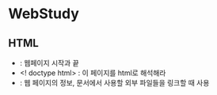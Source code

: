 # WebStudy

## HTML

+ <html> : 웹페이지 시작과 끝
+ <! doctype html> : 이 페이지를 html로 해석해라
+ <head> : 웹 페이지의 정보, 문서에서 사용할 외부 파일들을 링크할 때 사용 <title>, <meta>등이 들어간다.
+ <body> : 브라우저에 실제 표시되는 내용
+ <title> : 문서 제목
<title>안의 내용이 웹 브라우저의 제목 표시줄에 표시된다.
페이지를 방문하는 방문자나 검색엔진은 제목 표시줄의 제목을 보고 내용을 예측하기 때문에 잘 사용해야 한다.

+ <div> : 아무런 의미 X, 컨텐츠들을 어떤 목적에 따라 묶어야 할 때 사용
+ <span> : 아무런 의미 X, 컨텐츠들을 어떤 목적에 따라 묶어야 할 때 사용
----------------------------------------------
**<div>와 <span>의 차이**
<div> : block level element > 줄 바꿈 O
<span> : inline level element > 줄 바꿈 X
_display 속성을 사용해서 <div>를 inline으로 <span>을 block으로 바꾸는 것도 가능하다_
----------------------------------------------

+ <script> : 코드 삽입, javascript 코드를 넣을 때 사용한다.
+ <li> : <ul>과 <ol> 안에서 각 항목을 나열할 때 사용
+ <ul> : unordered list, 순서가 없기 때문에 앞에 글자 앞에 ● 같은 불릿이 붙는다
css설정으로 없앨 수 있다 > list-style : none;
+ <ol> : ordered list, <ul>과 달리 앞에 기호가 아닌 숫자나 영문 순서가 들어간다
+ <input> : form의 요소 중 하나, 사용자가 정보를 입력하는 부분을 만들어야 할 때 사용
type에 따라 어떤 형식으로 정보를 받을지 결정된다. id 값을 통해 서로 구분할 수 있다.
```html
    <input type="유형" 속성="속성값">
```    
** <input>의 속성
키워드 | 설명 
------- | -------
 readonly | 읽기 전용 필드로 만들기 
 placeholder | 힌트 표시 > 필드 클릭시 내용 사라짐 
 autofocus | 페이지를 불러오자 마자 특정 부분에 마우스 커서가 표시되도록 하는 것
 autocomplete | 자동완성 설정
 max/min | <input> 필드의 최대값과 최소값 지정
 maxLength | 텍스트 필드에 최대로 입력할 수 있는 문자의 개수 지정
 step | 숫자의 간격 설정, *<input>이 date, datetime, datetime-local, month, week, time, number, range일 경우만 사용 가능* 
 required | 필수 입력 필드 지정 > 빈칸일 시 넘어가지 않음
  
-------------------------------------------------------
## JavaScript

+ document.getElementById("id")
: 태그안의 ID값을 이용해서 오브젝트에 접근할 수 있다.

ex. id = btn인 object 가져오기
```html
<html>
    <head>
        <meta charset = "utf-8">
        <title>Hello World</title>
    </head>
    <body>
      <input type="button" id="btn" value="button" />
      <script>
        var btn = document.getElementById('btn');
        alert(btn);
      </script>
    </body>
</html>
```
+ document.createElment('html 요소')
: 태그안의 html요소를 문서에 추가할 수 있다.

ex. click이라는 텍스트를 가진 button 요소를 추가하는 예제
```html
<!doctype html>
<html lang="ko">
  <head>
    <meta charset="utf-8">
    <title>JavaScript</title>
  </head>
  <body>
    <script>
      var jbBtn = document.createElement( 'button' );
      var jbBtnText = document.createTextNode( 'Click' );
      jbBtn.appendChild( jbBtnText );
      document.body.appendChild( jbBtn );
    </script>
  </body>
</html>
```
+ innerText
: div 내부 글 p 태그 내부 등 내부의 글을 가져올 때 사용한다. 또는 입력할 때 사용

ex. innerHTML과의 차이
```html
<!DOCTYPE html>
<html>
<head>
	<meta charset="utf-8">
	<title></title>
</head>
<body>
	<p id="test">안녕하세요 <span>ㅎㅎ</span></p>
	<script type="text/javascript">
		alert(document.getElementById("test").innerText); //hi098123.tistory.com
		alert(document.getElementById("test").innerHTML); //hi098123.tistory.com
	</script>
</body>
</html>
```
**결과**
```html
  innerText : 안녕하세요 ㅎㅎ
  
  innerHTML : 안녕하세요 <span>ㅎㅎ</span>
```

+ appendChild()
: 새로운 노드를 해당 노드의 자식 노드 리스트의 맨 마지막에 추가합니다.

ex. 자식 노드 리스트에 추가
```javascript
function appendNode() {

    var parent = document.getElementById("list");  // 아이디가 "list"인 요소를 선택함.

    var newItem = document.getElementById("item"); // 아이디가 "item"인 요소를 선택함.

    parent.appendChild(newItem);                   // 해당 요소의 맨 마지막 자식 노드로 추가함.

}
```
